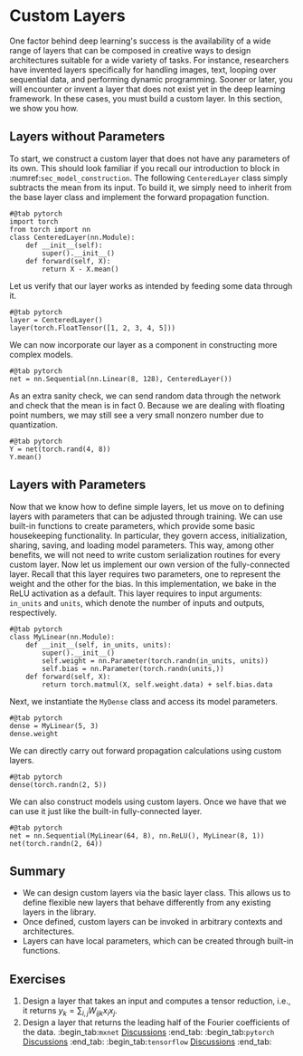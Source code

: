 # Custom Layers
One factor behind deep learning's success
is the availability of a wide range of layers
that can be composed in creative ways
to design architectures suitable
for a wide variety of tasks.
For instance, researchers have invented layers
specifically for handling images, text,
looping over sequential data,
and
performing dynamic programming.
Sooner or later, you will encounter or invent
a layer that does not exist yet in the deep learning framework.
In these cases, you must build a custom layer.
In this section, we show you how.
## Layers without Parameters
To start, we construct a custom layer
that does not have any parameters of its own.
This should look familiar if you recall our
introduction to block in :numref:`sec_model_construction`.
The following `CenteredLayer` class simply
subtracts the mean from its input.
To build it, we simply need to inherit
from the base layer class and implement the forward propagation function.
```{.python .input}
#@tab pytorch
import torch
from torch import nn
class CenteredLayer(nn.Module):
    def __init__(self):
        super().__init__()
    def forward(self, X):
        return X - X.mean()
```
Let us verify that our layer works as intended by feeding some data through it.
```{.python .input}
#@tab pytorch
layer = CenteredLayer()
layer(torch.FloatTensor([1, 2, 3, 4, 5]))
```
We can now incorporate our layer as a component
in constructing more complex models.
```{.python .input}
#@tab pytorch
net = nn.Sequential(nn.Linear(8, 128), CenteredLayer())
```
As an extra sanity check, we can send random data
through the network and check that the mean is in fact 0.
Because we are dealing with floating point numbers,
we may still see a very small nonzero number
due to quantization.
```{.python .input}
#@tab pytorch
Y = net(torch.rand(4, 8))
Y.mean()
```
## Layers with Parameters
Now that we know how to define simple layers,
let us move on to defining layers with parameters
that can be adjusted through training.
We can use built-in functions to create parameters, which
provide some basic housekeeping functionality.
In particular, they govern access, initialization,
sharing, saving, and loading model parameters.
This way, among other benefits, we will not need to write
custom serialization routines for every custom layer.
Now let us implement our own version of the  fully-connected layer.
Recall that this layer requires two parameters,
one to represent the weight and the other for the bias.
In this implementation, we bake in the ReLU activation as a default.
This layer requires to input arguments: `in_units` and `units`, which
denote the number of inputs and outputs, respectively.
```{.python .input}
#@tab pytorch
class MyLinear(nn.Module):
    def __init__(self, in_units, units):
        super().__init__()
        self.weight = nn.Parameter(torch.randn(in_units, units))
        self.bias = nn.Parameter(torch.randn(units,))
    def forward(self, X):
        return torch.matmul(X, self.weight.data) + self.bias.data
```
Next, we instantiate the `MyDense` class
and access its model parameters.
```{.python .input}
#@tab pytorch
dense = MyLinear(5, 3)
dense.weight
```
We can directly carry out forward propagation calculations using custom layers.
```{.python .input}
#@tab pytorch
dense(torch.randn(2, 5))
```
We can also construct models using custom layers.
Once we have that we can use it just like the built-in fully-connected layer.
```{.python .input}
#@tab pytorch
net = nn.Sequential(MyLinear(64, 8), nn.ReLU(), MyLinear(8, 1))
net(torch.randn(2, 64))
```
## Summary
* We can design custom layers via the basic layer class. This allows us to define flexible new layers that behave differently from any existing layers in the library.
* Once defined, custom layers can be invoked in arbitrary contexts and architectures.
* Layers can have local parameters, which can be created through built-in functions.
## Exercises
1. Design a layer that takes an input and computes a tensor reduction,
   i.e., it returns $y_k = \sum_{i, j} W_{ijk} x_i x_j$.
1. Design a layer that returns the leading half of the Fourier coefficients of the data.
:begin_tab:`mxnet`
[Discussions](https://discuss.d2l.ai/t/58)
:end_tab:
:begin_tab:`pytorch`
[Discussions](https://discuss.d2l.ai/t/59)
:end_tab:
:begin_tab:`tensorflow`
[Discussions](https://discuss.d2l.ai/t/279)
:end_tab: